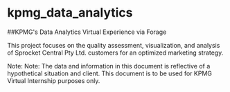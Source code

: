 # kpmg_data_analytics
##KPMG's Data Analytics Virtual Experience via Forage

This project focuses on the quality assessment, visualization,
and analysis of Sprocket Central Pty Ltd. customers for an optimized marketing strategy.

Note: Note: The data and information in this document is reflective of a hypothetical
situation and client. This document is to be used for KPMG Virtual Internship purposes only. 
